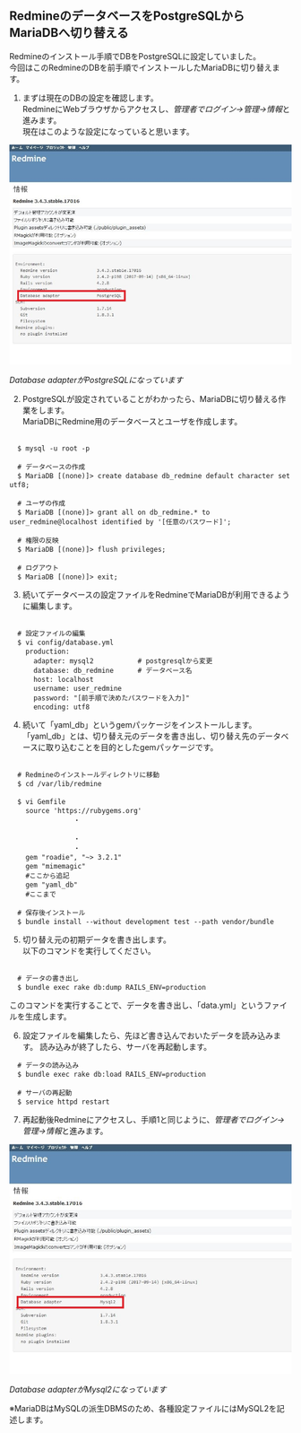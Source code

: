 ## RedmineのデータベースをPostgreSQLからMariaDBへ切り替える

  Redmineのインストール手順でDBをPostgreSQLに設定していました。  
  今回はこのRedmineのDBを前手順でインストールしたMariaDBに切り替えます。

  1. まずは現在のDBの設定を確認します。  
  RedmineにWebブラウザからアクセスし、*管理者でログイン→管理→情報*と進みます。  
  現在はこのような設定になっていると思います。
<div align=center>
  <img src="image/redmine_info_before.JPG">
</div>  

  *Database adapterがPostgreSQLになっています*

  2. PostgreSQLが設定されていることがわかったら、MariaDBに切り替える作業をします。  
     MariaDBにRedmine用のデータべースとユーザを作成します。

```

  $ mysql -u root -p

  # データベースの作成
  $ MariaDB [(none)]> create database db_redmine default character set utf8;

  # ユーザの作成
  $ MariaDB [(none)]> grant all on db_redmine.* to user_redmine@localhost identified by '[任意のパスワード]';

  # 権限の反映
  $ MariaDB [(none)]> flush privileges;

  # ログアウト
  $ MariaDB [(none)]> exit;

```

  3. 続いてデータベースの設定ファイルをRedmineでMariaDBが利用できるように編集します。

```

  # 設定ファイルの編集
  $ vi config/database.yml
    production:
      adapter: mysql2           # postgresqlから変更
      database: db_redmine      # データベース名
      host: localhost
      username: user_redmine
      password: "[前手順で決めたパスワードを入力]"
      encoding: utf8

```

  4. 続いて「yaml_db」というgemパッケージをインストールします。  
  「yaml_db」とは、切り替え元のデータを書き出し、切り替え先のデータベースに取り込むことを目的としたgemパッケージです。

```

  # Redmineのインストールディレクトリに移動
  $ cd /var/lib/redmine

  $ vi Gemfile
    source 'https://rubygems.org'
                ・

                ・
                ・
    gem "roadie", "~> 3.2.1"
    gem "mimemagic"
    #ここから追記
    gem "yaml_db"
    #ここまで

  # 保存後インストール
  $ bundle install --without development test --path vendor/bundle

```

  5. 切り替え元の初期データを書き出します。  
     以下のコマンドを実行してください。

```

  # データの書き出し
  $ bundle exec rake db:dump RAILS_ENV=production

```
  このコマンドを実行することで、データを書き出し、「data.yml」というファイルを生成します。


  6. 設定ファイルを編集したら、先ほど書き込んでおいたデータを読み込みます。
     読み込みが終了したら、サーバを再起動します。

```
  # データの読み込み
  $ bundle exec rake db:load RAILS_ENV=production

  # サーバの再起動
  $ service httpd restart

```

  7. 再起動後Redmineにアクセスし、手順1と同じように、*管理者でログイン→管理→情報*と進みます。  
<div align=center>
  <img src="image/redmine_info_after.JPG">
</div>  

  *Database adapterがMysql2になっています*

  ※MariaDBはMySQLの派生DBMSのため、各種設定ファイルにはMySQL2を記述します。  